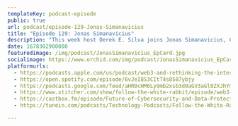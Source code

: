```yaml
---
templateKey: podcast-episode
public: true
url: podcast/episode-129-Jonas-Simanavicius
title: "Episode 129: Jonas Simanavicius"
description: "This week host Derek E. Silva joins Jonas Simanavicius, Co-founder & CTO of Syntropy, to talk about his company's groundbreaking work in revolutionizing internet security and networking. We take a deep dive to learn more about  Syntropy's innovative approach to Web3 development, enhancing network capacity for global users, and rethinking data packet routing on the internet. Tune in for our discussion on rethinking the Internet."
date: 1678302900000
featuredimage: /img/podcast/JonasSimanavicius_EpCard.jpg
socialimage: https://www.orchid.com/img/podcast/JonasSimanavicius_EpCard.jpg
platformurls:
  - https://podcasts.apple.com/us/podcast/web3-and-rethinking-the-internet-with/id1516705670?i=1000603319497
  - https://open.spotify.com/episode/6vJeI8S3CItT4s8587ybjy
  - https://podcasts.google.com/feed/aHR0cHM6Ly9mb2xsb3d0aGV3aGl0ZXJhYmJpdC5saWJzeW4uY29tL3Jzcw/episode/NGIyYmI4ZjAtNzE5OS00NDYyLTlhYTktYzhlZmZhMjljM2U2?sa=X&ved=0CAUQkfYCahcKEwiQoOD_z8_9AhUAAAAAHQAAAAAQAQ
  - https://www.stitcher.com/show/follow-the-white-rabbit/episode/web3-and-rethinking-the-internet-with-jonas-simanavicius-of-syntropy-300329017
  - https://castbox.fm/episode/Future-of-Cybersecurity-and-Data-Protection-with-Michael-Castro%2C-CEO-of-RiskAware-id2954358-id573265733?country=us
  - https://tunein.com/podcasts/Technology-Podcasts/Follow-the-White-Rabbit-p1330281/?topicId=262481195

---
```

